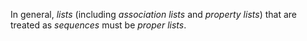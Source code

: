  



In general, *lists* (including *association lists* and *property lists*) that are treated as *sequences* must be *proper lists*. 







 



 




